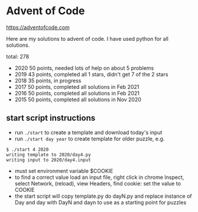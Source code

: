 Advent of Code
==============

https://adventofcode.com

Here are my solutions to advent of code.  I have used python for all
solutions.

total: 278

- 2020 50 points, needed lots of help on about 5 problems
- 2019 43 points, completed all 1 stars, didn't get 7 of the 2 stars
- 2018 35 points, in progress
- 2017 50 points, completed all solutions in Feb 2021
- 2016 50 points, completed all solutions in Feb 2021
- 2015 50 points, completed all solutions in Nov 2020

## start script instructions

- run `./start` to create a template and download today's input
- run `./start day year` to create template for older puzzle, e.g.
```
$ ./start 4 2020
writing template to 2020/day4.py
writing input to 2020/day4.input
```
- must set environment variable $COOKIE
- to find a correct value load an input file, right click in chrome Inspect, select Network, (reload), view Headers, find cookie: set the value to COOKIE
- the start script will copy template.py do dayN.py and replace instance of Day and day with DayN and dayn to use as a starting point for puzzles
